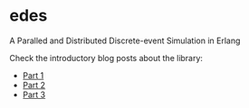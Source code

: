 edes
====

A Paralled and Distributed Discrete-event Simulation in Erlang

Check the introductory blog posts about the library:

- [Part 1](http://blog.bezirg.net/posts/2013-01-26-building-a-pdes-in-erlang-part1.html)
- [Part 2](http://blog.bezirg.net/posts/2013-03-06-building-a-pdes-in-erlang-part2.html)
- [Part 3](http://blog.bezirg.net/posts/2013-04-22-building-a-pdes-in-erlang-part3.html)
